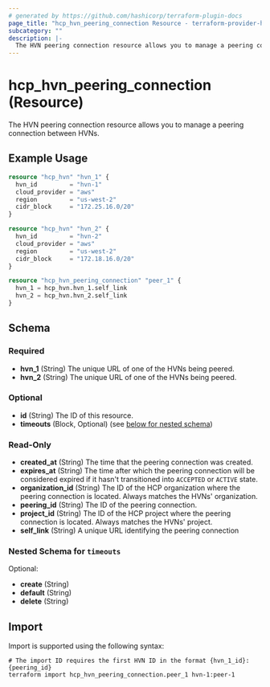 ```yaml
---
# generated by https://github.com/hashicorp/terraform-plugin-docs
page_title: "hcp_hvn_peering_connection Resource - terraform-provider-hcp"
subcategory: ""
description: |-
  The HVN peering connection resource allows you to manage a peering connection between HVNs.
---
```


# hcp_hvn_peering_connection (Resource)

The HVN peering connection resource allows you to manage a peering connection between HVNs.

## Example Usage

```terraform
resource "hcp_hvn" "hvn_1" {
  hvn_id         = "hvn-1"
  cloud_provider = "aws"
  region         = "us-west-2"
  cidr_block     = "172.25.16.0/20"
}

resource "hcp_hvn" "hvn_2" {
  hvn_id         = "hvn-2"
  cloud_provider = "aws"
  region         = "us-west-2"
  cidr_block     = "172.18.16.0/20"
}

resource "hcp_hvn_peering_connection" "peer_1" {
  hvn_1 = hcp_hvn.hvn_1.self_link
  hvn_2 = hcp_hvn.hvn_2.self_link
}
```

<!-- schema generated by tfplugindocs -->
## Schema

### Required

- **hvn_1** (String) The unique URL of one of the HVNs being peered.
- **hvn_2** (String) The unique URL of one of the HVNs being peered.

### Optional

- **id** (String) The ID of this resource.
- **timeouts** (Block, Optional) (see [below for nested schema](#nestedblock--timeouts))

### Read-Only

- **created_at** (String) The time that the peering connection was created.
- **expires_at** (String) The time after which the peering connection will be considered expired if it hasn't transitioned into `ACCEPTED` or `ACTIVE` state.
- **organization_id** (String) The ID of the HCP organization where the peering connection is located. Always matches the HVNs' organization.
- **peering_id** (String) The ID of the peering connection.
- **project_id** (String) The ID of the HCP project where the peering connection is located. Always matches the HVNs' project.
- **self_link** (String) A unique URL identifying the peering connection

<a id="nestedblock--timeouts"></a>
### Nested Schema for `timeouts`

Optional:

- **create** (String)
- **default** (String)
- **delete** (String)

## Import

Import is supported using the following syntax:

```shell
# The import ID requires the first HVN ID in the format {hvn_1_id}:{peering_id}
terraform import hcp_hvn_peering_connection.peer_1 hvn-1:peer-1
```
